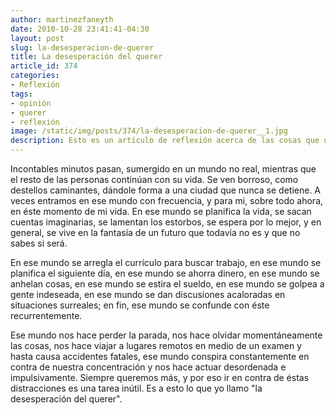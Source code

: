 ```yaml
---
author: martinezfaneyth
date: 2010-10-28 23:41:41-04:30
layout: post
slug: la-desesperacion-de-querer
title: La desesperación del querer
article_id: 374
categories:
- Reflexión
tags:
- opinión
- querer
- reflexión
image: /static/img/posts/374/la-desesperacion-de-querer__1.jpg
description: Esto es un artículo de reflexión acerca de las cosas que uno quiere en la vida.
---
```


Incontables minutos pasan, sumergido en un mundo no real, mientras que el resto de las personas continúan con su vida. Se ven borroso, como destellos caminantes, dándole forma a una ciudad que nunca se detiene. A veces entramos en ese mundo con frecuencia, y para mi, sobre todo ahora, en éste momento de mi vida. En ese mundo se planifica la vida, se sacan cuentas imaginarias, se lamentan los estorbos, se espera por lo mejor, y en general, se vive en la fantasía de un futuro que todavía no es y que no sabes si será.

En ese mundo se arregla el currículo para buscar trabajo, en ese mundo se planifica el siguiente día, en ese mundo se ahorra dinero, en ese mundo se anhelan cosas, en ese mundo se estira el sueldo, en ese mundo se golpea a gente indeseada, en ese mundo se dan discusiones acaloradas en situaciones surreales; en fin, ese mundo se confunde con éste recurrentemente.

Ese mundo nos hace perder la parada, nos hace olvidar momentáneamente las cosas, nos hace viajar a lugares remotos en medio de un examen y hasta causa accidentes fatales, ese mundo conspira constantemente en contra de nuestra concentración y nos hace actuar desordenada e impulsivamente. Siempre queremos más, y por eso ir en contra de éstas distracciones es una tarea inútil. Es a esto lo que yo llamo "la desesperación del querer".
